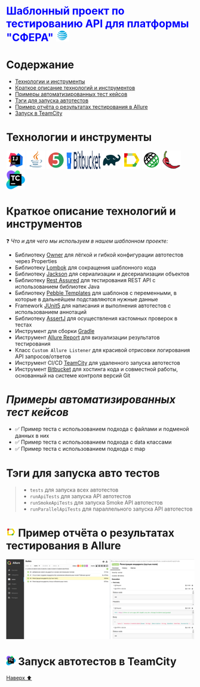<h1 align="left">
 <a style="color:blue">Шаблонный проект по тестированию API для платформы "СФЕРА"  </a> <img src="images/SFERA.png" width="35" height="30" alt="Сфера"/> 
</h1> 

<a name="наверх"></a>

# <a name="Описание">Содержание</a>

+ [Технологии и инструменты](#Technology)
+ [Краткое описание технологий и инструментов](#TechnologyDescription)
+ [Примеры автоматизированных тест кейсов](#TestCases)
+ [Тэги для запуска автотестов](#Tags)
+ [Пример отчёта о результатах тестирования в Allure](#AllureReport)
+ [Запуск в TeamCity](#TeamCity)

<h1 align="left">
<a name="Technology">Технологии и инструменты</a>
</h1>

<p align="left">  
<a href="https://www.jetbrains.com/idea/"><img src="images/Intelij_IDEA.svg" width="50" height="50"  alt="IDEA"/></a>  
<a href="https://www.java.com/"><img src="images/Java.svg" width="50" height="50"  alt="Java"/></a>  
<a href="https://junit.org/junit5/"><img src="images/JUnit5.svg" width="50" height="50"  alt="JUnit 5"/></a>  
<a href="https://commons.wikimedia.org/wiki/File:Bitbucket-Logo-blue.svg"><img src="images/bitbucket-official.svg" width="90" height="50"  alt="Github"/></a>
<a href="https://gradle.org/"><img src="images/Gradle.svg" width="50" height="50"  alt="Gradle"/></a>
<a href="https://github.com/allure-framework/allure2"><img src="images/Allure_Report.svg" width="50" height="50"  alt="Allure"/></a> 
<a href="https://avatars.githubusercontent.com/u/19369327?s=200&v=4"><img src="images/Rest-Assured.svg" width="50" height="50"  alt="Rest-Assured"/></a>  
<a href="https://avatars.githubusercontent.com/u/45949248?s=200&v=4"><img src="images/Lombok.png" width="50" height="50"  alt="Lombok"/></a>
<a href="https://worldvectorlogo.com/logo/teamcity-icon"><img src="images/teamcity-icon.svg" width="50" height="50"  alt="Teamcity"/></a>  
</p>

# <a name="TechnologyDescription">Краткое описание технологий и инструментов</a>

:question: *Что и для чего мы используем в нашем шаблонном проекте:*

- Библиотеку [Owner](http://owner.aeonbits.org/docs/features) для лёгкой и гибкой конфигурации автотестов через
  Properties
- Библиотеку [Lombok](https://auth0.com/blog/a-complete-guide-to-lombok/) для сокращения шаблонного кода
- Библиотеку [Jackson](https://www.baeldung.com/jackson/)  для сериализации и десериализации объектов
- Библиотеку [Rest Assured](https://github.com/rest-assured/rest-assured/wiki/Usage) для тестирования REST API с
  использованием библиотек Java
- Библиотеку [Pebble Templates](https://pebbletemplates.io/)  для шаблонов с переменными, в которые в дальнейшем
  подставляются нужные данные
- Framework [JUnit5](https://junit.org/junit5/docs/current/user-guide/) для написания и выполнения автотестов с
  использованием аннотаций
- Библиотеку [AssertJ](https://assertj.github.io/doc/#assertj-core-custom-assertions) для осуществления кастомных проверок в тестах 
- Инструмент для сборки [Gradle](https://docs.gradle.org/current/userguide/what_is_gradle.html)
- Ииструмент [Allure Report](https://docs.qameta.io/allure/) для визуализации результатов тестирования 
- Класс `Custom Allure Listener` для красивой отрисовки логирования API запросов/ответов
- Инструмент CI/CD  [TeamCity](https://www.jetbrains.com/help/teamcity/teamcity-documentation.html) для удаленного запуска автотестов
- Инструмент [Bitbucket](https://bitbucket.org/product/guides) для хостинга кода и совместной работы, основанный на системе контроля версий Git
  
<h1 align="left">
<a name="TestCases"><i>Примеры автоматизированных тест кейсов</i></a>
</h1>

- :white_check_mark: Пример теста с использованием подхода с файлами и подменой данных в них
- :white_check_mark: Пример теста с использованием подхода с data классами
- :white_check_mark: Пример теста с использованием подхода c map

# <a name="Tags">Тэги для запуска авто тестов</a>

>-  `tests` для запуска всех автотестов
>-  `runApiTests` для запуска API автотестов
>-  `runSmokeApiTests` для запуска Smoke API автотестов
>-  `runParallelApiTests` для параллельного запуска API автотестов


<h1 align="left">
<img src="images/Allure_Report.svg" width="25" height="25" alt="Allure_Report"/>  <a name="AllureReport">Пример отчёта о результатах тестирования в Allure </a>
</h1>


<p align="center">  
<img title="Allure Report" src="images/Allure Report Example.png">  
</p>  

<h1 align="left">
<img src="images/teamcity-icon.svg" width="25" height="25" alt="TeamCity"/>  <a name="TeamCity">Запуск автотестов в TeamCity </a>
</h1>


[Наверх ⬆](#наверх)


